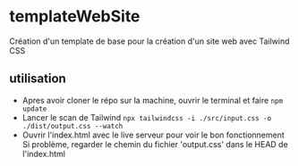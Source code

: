 # templateWebSite

Création d'un template de base pour la création d'un site web avec Tailwind CSS

## utilisation

-   Apres avoir cloner le répo sur la machine, ouvrir le terminal et faire `npm update`
-   Lancer le scan de Tailwind `npx tailwindcss -i ./src/input.css -o ./dist/output.css --watch`
-   Ouvrir l'index.html avec le live serveur pour voir le bon fonctionnement
    Si problème, regarder le chemin du fichier 'output.css' dans le HEAD de l'index.html
